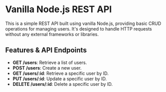 # Vanilla Node.js REST API

This is a simple REST API built using vanilla Node.js, providing basic CRUD operations for managing users. It's designed to handle HTTP requests without any external frameworks or libraries.

## Features & API Endpoints

- **GET /users**: Retrieve a list of users.
- **POST /users**: Create a new user.
- **GET /users/:id**: Retrieve a specific user by ID.
- **PUT /users/:id**: Update a specific user by ID.
- **DELETE /users/:id**: Delete a specific user by ID.

